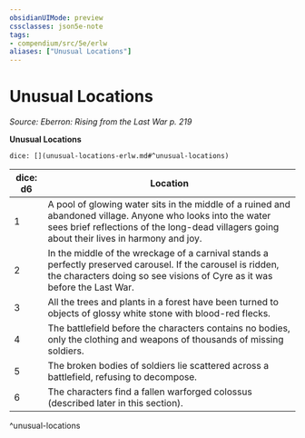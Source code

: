 ```yaml
---
obsidianUIMode: preview
cssclasses: json5e-note
tags:
- compendium/src/5e/erlw
aliases: ["Unusual Locations"]
---
```

# Unusual Locations
*Source: Eberron: Rising from the Last War p. 219* 

**Unusual Locations**

`dice: [](unusual-locations-erlw.md#^unusual-locations)`

| dice: d6 | Location |
|----------|----------|
| 1 | A pool of glowing water sits in the middle of a ruined and abandoned village. Anyone who looks into the water sees brief reflections of the long-dead villagers going about their lives in harmony and joy. |
| 2 | In the middle of the wreckage of a carnival stands a perfectly preserved carousel. If the carousel is ridden, the characters doing so see visions of Cyre as it was before the Last War. |
| 3 | All the trees and plants in a forest have been turned to objects of glossy white stone with blood-red flecks. |
| 4 | The battlefield before the characters contains no bodies, only the clothing and weapons of thousands of missing soldiers. |
| 5 | The broken bodies of soldiers lie scattered across a battlefield, refusing to decompose. |
| 6 | The characters find a fallen warforged colossus (described later in this section). |
^unusual-locations